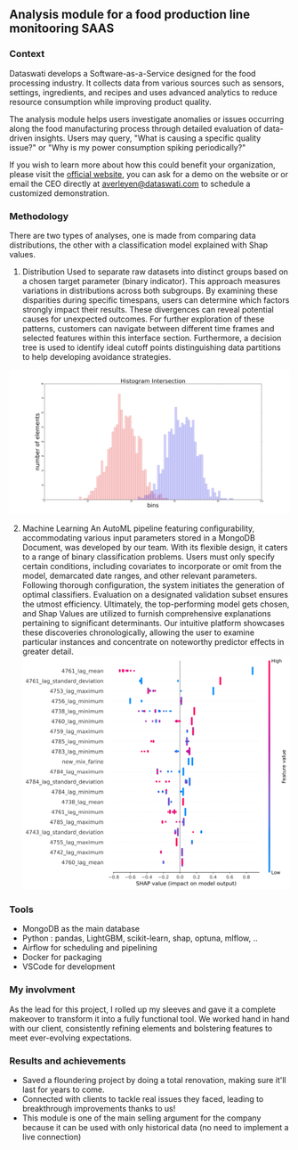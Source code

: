 ## Analysis module for a food production line monitooring SAAS 


### Context 
Dataswati develops a Software-as-a-Service designed for the food processing industry. It collects data from various sources such as sensors, settings, ingredients, and recipes and uses advanced analytics to reduce resource consumption while improving product quality.

The analysis module helps users investigate anomalies or issues occurring along the food manufacturing process through detailed evaluation of data-driven insights. Users may query, "What is causing a specific quality issue?" or "Why is my power consumption spiking periodically?" 

If you wish to learn more about how this could benefit your organization, please visit the [official website](https://www.dataswati.com/en), you can ask for a demo on the website or or email the CEO directly at [averleyen@dataswati.com](averleyen@dataswati.com) to schedule a customized demonstration.


### Methodology 

There are two types of analyses, one is made from comparing data distributions, the other with a classification model explained with Shap values.

1. Distribution 
    Used to separate raw datasets into distinct groups based on a chosen target parameter (binary indicator). This approach measures variations in distributions across both subgroups. By examining these disparities during specific timespans, users can determine which factors strongly impact their results. These divergences can reveal potential causes for unexpected outcomes. For further exploration of these patterns, customers can navigate between different time frames and selected features within this interface section. Furthermore, a decision tree is used to identify ideal cutoff points distinguishing data partitions to help developing avoidance strategies.

![Histogram intesection](../assets/img/Dataswati/histogram_intersection_1.png)
   

2. Machine Learning
     An AutoML pipeline featuring configurability, accommodating various input parameters stored in a MongoDB Document, was developed by our team. With its flexible design, it caters to a range of binary classification problems. Users must only specify certain conditions, including covariates to incorporate or omit from the model, demarcated date ranges, and other relevant parameters. Following thorough configuration, the system initiates the generation of optimal classifiers. Evaluation on a designated validation subset ensures the utmost efficiency. Ultimately, the top-performing model gets chosen, and Shap Values are utilized to furnish comprehensive explanations pertaining to significant determinants. Our intuitive platform showcases these discoveries chronologically, allowing the user to examine particular instances and concentrate on noteworthy predictor effects in greater detail.
![shap values](../assets/img/Dataswati/AlertShap.svg)

### Tools

- MongoDB as the main database 
- Python : pandas, LightGBM, scikit-learn, shap, optuna, mlflow, ..
- Airflow for scheduling and pipelining 
- Docker for packaging 
- VSCode for development

### My involvment 

As the lead for this project, I rolled up my sleeves and gave it a complete makeover to transform it into a fully functional tool. We worked hand in hand with our client, consistently refining elements and bolstering features to meet ever-evolving expectations. 
### Results and achievements

- Saved a floundering project by doing a total renovation, making sure it'll last for years to come.
- Connected with clients to tackle real issues they faced, leading to breakthrough improvements thanks to us!
- This module is one of the main selling argument for the company because it can be used with only historical data (no need to implement a live connection)



